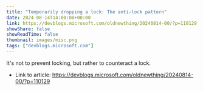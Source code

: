 ```yaml
---
title: "Temporarily dropping a lock: The anti-lock pattern"
date: 2024-08-14T14:00:00+00:00
link: https://devblogs.microsoft.com/oldnewthing/20240814-00/?p=110129
showShare: false
showReadTime: false
thumbnail: images/misc.png
tags: ["devblogs.microsoft.com"]
---
```

It's not to prevent locking, but rather to counteract a lock.

- Link to article: https://devblogs.microsoft.com/oldnewthing/20240814-00/?p=110129